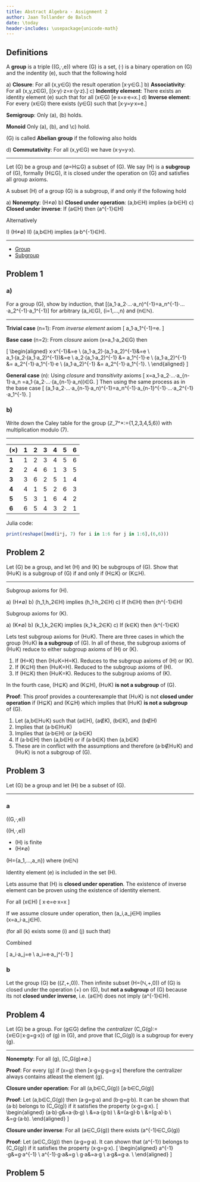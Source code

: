 ```yaml
---
title: Abstract Algebra - Assignment 2
author: Jaan Tollander de Balsch
date: \today
header-includes: \usepackage{unicode-math}
---
```

## Definitions
A **group** is a triple \((G,·,e)\) where \(G\) is a set, \(·\) is a binary operation on \(G\) and the indentity \(e\), such that the following hold

a) **Closure**: For all \(x,y∈G\) the result operation \[x·y∈G.\]
b) **Associativity**: For all  \(x,y,z∈G\), \[(x·y)·z=x·(y·z).\]
c) **Indentity element**: There exists an identity element \(e\) such that for all \(x∈G\) \[e·x=x·e=x.\]
d) **Inverse element**: For every \(x∈G\) there exists \(y∈G\) such that \[x·y=y·x=e.\]

<!-- It's common to omit the symbol \(·\). -->

**Semigroup**: Only (a), (b) holds.

**Monoid** Only (a), (b), and \c) hold.

\(G\) is called **Abelian group** if the following also holds

d) **Commutativity**: For all \(x,y∈G\) we have \(x·y=y·x\).

---

Let \(G\) be a group and \(∅=H⊆G\) a subset of \(G\). We say \(H\) is a **subgroup** of \(G\), formally \(H⊆G\), it is closed under the operation on \(G\) and satisfies all group axioms.

A subset \(H\) of a group \(G\) is a subgroup, if and only if the following hold

a) **Nonempty**: \(H≠∅\)
b) **Closed under operation**: \(a,b∈H\) implies \(a·b∈H\)
c) **Closed under inverse**: If \(a∈H\) then \(a^{-1}∈H\)

Alternatively

I) \(H≠∅\)
II) \(a,b∈H\) implies \(a·b^{-1}∈H\).

---

- [Group](https://en.wikipedia.org/wiki/Group_(mathematics))
- [Subgroup](https://en.wikipedia.org/wiki/Subgroup)


## Problem 1
### a)
For a group \(G\), show by induction, that \[(a_1·a_2·…·a_n)^{-1}=a_n^{-1}·…·a_2^{-1}·a_1^{-1}\] for arbitrary \(a_i∈G\), \(i=1,…,n\) and \(n∈ℕ\).

---

**Trivial case** \(n=1\): From *inverse element* axiom
\[
a_1·a_1^{-1}=e.
\]

**Base case** \(n=2\): From *closure* axiom \(x=a_1·a_2∈G\) then

\[
\begin{aligned}
x·x^{-1}&=e \\
(a_1·a_2)·(a_1·a_2)^{-1}&=e \\
a_1·(a_2·(a_1·a_2)^{-1})&=e \\
a_2·(a_1·a_2)^{-1} &= a_1^{-1}·e \\
(a_1·a_2)^{-1} &= a_2^{-1}·a_1^{-1}·e \\
(a_1·a_2)^{-1} &= a_2^{-1}·a_1^{-1}. \\
\end{aligned}
\]

**General case** \(n\): Using *closure* and *transitivity* axioms
\[
x=a_1·a_2·…·a_{n-1}·a_n =a_1·(a_2·…·(a_{n-1}·a_n))∈G.
\]
Then using the same process as in the base case
\[
(a_1·a_2·…·a_{n-1}·a_n)^{-1}=a_n^{-1}·a_{n-1}^{-1}·…·a_2^{-1}·a_1^{-1}.
\]


### b)
Write down the Caley table for the group \(ℤ_7^×:=\{1,2,3,4,5,6\}\) with multiplication modulo \(7\).

---

|\(×\)   |1   |2   |3   |4   |5   |6   |
|----|----|----|----|----|----|----|
|**1**   |1   |2   |3   |4   |5   |6   |
|**2**   |2   |4   |6   |1   |3   |5   |
|**3**   |3   |6   |2   |5   |1   |4   |
|**4**   |4   |1   |5   |2   |6   |3   |
|**5**   |5   |3   |1   |6   |4   |2   |
|**6**   |6   |5   |4   |3   |2   |1   |

Julia code:
```julia
print(reshape([mod(i*j, 7) for i in 1:6 for j in 1:6],(6,6)))
```


## Problem 2
Let \(G\) be a group, and let \(H\) and \(K\) be subgroups of \(G\). Show that \(H∪K\) is a subgroup of \(G\) if and only if \(H⊆K\) or \(K⊆H\).

---

Subgroup axioms for \(H\).

a) \(H≠∅\)
b) \(h_1,h_2∈H\) implies \(h_1·h_2∈H\)
c) If \(h∈H\) then \(h^{-1}∈H\)

Subgroup axioms for \(K\).

a) \(K≠∅\)
b) \(k_1,k_2∈K\) implies \(k_1·k_2∈K\)
c) If \(k∈K\) then \(k^{-1}∈K\)

Lets test subgroup axioms for \(H∪K\). There are three cases in which the group \(H∪K\) **is a subgroup** of \(G\). In all of these, the subgroup axioms of \(H∪K\) reduce to either subgroup axioms of \(H\) or \(K\).

1) If \(H=K\) then \(H∪K=H=K\). Reduces to the subgroup axioms of \(H\) or \(K\).
2) If \(K⊆H\) then \(H∪K=H\). Reduced to the subgroup axioms of \(H\).
3) If \(H⊆K\) then \(H∪K=K\). Reduces to the subgroup axioms of \(K\).

In the fourth case, \(H⊊K\) and \(K⊊H\), \(H∪K\) **is not a subgroup** of \(G\).

**Proof**: This proof provides a counterexample that \(H∪K\) is not **closed under operation** if \(H⊊K\) and \(K⊊H\) which implies that \(H∪K\) **is not a subgroup** of \(G\).

1) Let \(a,b∈H∪K\) such that \(a∈H\), \(a∉K\), \(b∈K\), and \(b∉H\)
2) Implies that \(a·b∈H∪K\)
3) Implies that \(a·b∈H\) or \(a·b∈K\)
4) If \(a·b∈H\) then \(a,b∈H\) or if \(a·b∈K\) then \(a,b∈K\)
5) These are in conflict with the assumptions and therefore \(a·b∉H∪K\) and \(H∪K\) is not a subgroup of \(G\).

<!--
a
\(H≠∅\) and \(K≠∅\) implies \(H∪K≠∅\)

c

1) If \(a∈H∪K\) then \(a∈H\) or \(a∈K\).
2) If \(a∈H\) then \(a^{-1}∈H\)
3) If \(a∈K\) then \(a^{-1}∈K\)
4) Since \(H⊂H∪K\) and \(K⊂H∪K\) then \(a^{-1}∈H∪K\) -->


## Problem 3
Let \(G\) be a group and let \(H\) be a subset of \(G\).

---

### a
\((G,·,e)\)

\((H,·,e)\)

- \(H\) is finite
- \(H≠∅\)

\(H=\{a_1,…,a_n\}\) where \(n∈ℕ\)

Identity element \(e\) is included in the set \(H\).

Lets assume that \(H\) is **closed under operation**. The existence of inverse element can be proven using the existence of identity element.

For all \(x∈H\)
\[
x·e=e·x=x
\]


If we assume closure under operation, then \(a_i,a_j∈H\) implies \(x=a_i·a_j∈H\).

(for all \(k\) exists some \(i\) and \(j\) such that)

Combined

\[
a_i·a_j=e \\
a_i=e·a_j^{-1}
\]


### b
Let the group \(G\) be \((ℤ,+,0)\). Then infinite subset \(H=(ℕ,+,0)\) of \(G\) is closed under the operation \(+\) on \(G\), but **not a subgroup** of \(G\) because its not **closed under inverse**, i.e. \(a∈H\) does not imply \(a^{-1}∈H\).


## Problem 4
Let \(G\) be a group. For \(g∈G\) define the *centralizer* \(C_G(g):=\{x∈G∣x·g=g·x\}\) of \(g\) in \(G\), and prove that \(C_G(g)\) is a subgroup for every \(g\).

---

**Nonempty**: For all \(g\), \[C_G(g)≠∅.\]

**Proof**: For every \(g\) if \(x=g\) then \[x⋅g=g·g=g·x\] therefore the centralizer always contains atleast the element \(g\).

**Closure under operation**: For all \(a,b∈C_G(g)\) \[a⋅b∈C_G(g)\]

**Proof**: Let \(a,b∈C_G(g)\) then \(a·g=g·a\) and \(b·g=g·b\). It can be shown that \(a·b\) belongs to \(C_G(g)\) if it satisfies the property \(x·g=g·x\).
\[
\begin{aligned}
(a·b)·g&=a·(b·g) \\
&=a·(g·b) \\
&=(a·g)·b \\
&=(g·a)·b \\
&=g·(a·b).
\end{aligned}
\]

**Closure under inverse**: For all \(a∈C_G(g)\) there exists \(a^{-1}∈C_G(g)\)

**Proof**: Let \(a∈C_G(g)\) then \(a·g=g·a\). It can shown that \(a^{-1}\) belongs to \(C_G(g)\) if it satisfies the property \(x·g=g·x\).
\[
\begin{aligned}
a^{-1}·g&=g·a^{-1} \\
a^{-1}·g·a&=g \\
g·a&=a·g \\
a·g&=g·a. \\
\end{aligned}
\]


## Problem 5
